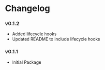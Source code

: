 # Changelog

### v0.1.2

- Added lifecycle hooks
- Updated README to include lifecycle hooks

### v0.1.1

- Initial Package
